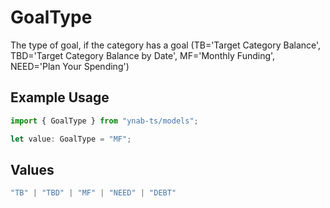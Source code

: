 # GoalType

The type of goal, if the category has a goal (TB='Target Category Balance', TBD='Target Category Balance by Date', MF='Monthly Funding', NEED='Plan Your Spending')

## Example Usage

```typescript
import { GoalType } from "ynab-ts/models";

let value: GoalType = "MF";
```

## Values

```typescript
"TB" | "TBD" | "MF" | "NEED" | "DEBT"
```